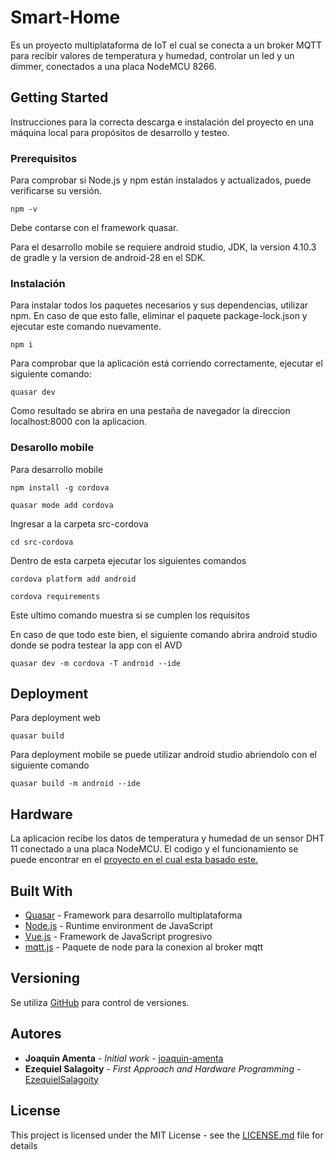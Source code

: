# Smart-Home

Es un proyecto multiplataforma de IoT el cual se conecta a un broker MQTT para recibir valores de temperatura y humedad, controlar un led y un dimmer, conectados a una placa NodeMCU 8266.

## Getting Started

Instrucciones para la correcta descarga e instalación del proyecto en una máquina local para propósitos de desarrollo y testeo.

### Prerequisitos

Para comprobar si Node.js y npm están instalados y actualizados, puede verificarse su versión.

```
npm -v
```

Debe contarse con el framework quasar.

Para el desarrollo mobile se requiere android studio, JDK, la version 4.10.3 de gradle y la version de android-28 en el SDK.

### Instalación

Para instalar todos los paquetes necesarios y sus dependencias, utilizar npm. En caso de que esto falle, eliminar el paquete package-lock.json y ejecutar este comando nuevamente.

```
npm i
```

Para comprobar que la aplicación está corriendo correctamente, ejecutar el siguiente comando:

```
quasar dev
```

Como resultado se abrira en una pestaña de navegador la direccion localhost:8000 con la aplicacion. 

### Desarollo mobile

Para desarrollo mobile
```
npm install -g cordova

quasar mode add cordova

```

Ingresar a la carpeta src-cordova
```
cd src-cordova
```

Dentro de esta carpeta ejecutar los siguientes comandos
```
cordova platform add android

cordova requirements 
```
Este ultimo comando muestra si se cumplen los requisitos

En caso de que todo este bien, el siguiente comando abrira android studio donde se podra testear la app con el AVD
```
quasar dev -m cordova -T android --ide
```


## Deployment

Para deployment web 

```
quasar build
```

Para deployment mobile se puede utilizar android studio abriendolo con el siguiente comando
```
quasar build -m android --ide
```

## Hardware

La aplicacion recibe los datos de temperatura y humedad de un sensor DHT 11 conectado a una placa NodeMCU.
El codigo y el funcionamiento se puede encontrar en el [proyecto en el cual esta basado este.](https://github.com/EzequielSalagoity/Trabajo_Final_POO-Smart-Home)

## Built With

* [Quasar](https://quasar.dev/) - Framework para desarrollo multiplataforma
* [Node.js](https://nodejs.org/) - Runtime environment de JavaScript
* [Vue.js](https://vuejs.org/v2/guide/) - Framework de JavaScript progresivo
* [mqtt.js](https://www.npmjs.com/package/mqtt) - Paquete de node para la conexion al broker mqtt

## Versioning

Se utiliza [GitHub](http://github.com/) para control de versiones. 

## Autores

* **Joaquin Amenta** - *Initial work* - [joaquin-amenta](https://github.com/joaquin-amenta)
* **Ezequiel Salagoity** - *First Approach and Hardware Programming* - [EzequielSalagoity](https://github.com/EzequielSalagoity)



## License

This project is licensed under the MIT License - see the [LICENSE.md](LICENSE.md) file for details

